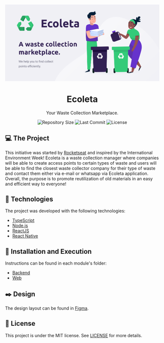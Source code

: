 <img alt="Ecoleta - Your Waste Collection Marketplace" title="Ecoleta - Your Waste Collection Marketplace" src=".github/homepage.png" />

<h1 align="center">
  Ecoleta
</h1>

<p align="center">Your Waste Collection Marketplace.</p>

<p align="center">
  <a href="#" style="text-decoration: none">
    <img alt="Repository Size" src="https://img.shields.io/github/repo-size/andre-silva-14/ecoleta" />
  </a>

  <a href="#" style="text-decoration: none">
    <img alt="Last Commit" src="https://img.shields.io/github/last-commit/andre-silva-14/ecoleta" />
  </a>

  <a href="LICENSE" style="text-decoration: none">
    <img alt="License" src="https://img.shields.io/github/license/andre-silva-14/ecoleta?color=3FB913" />
  </a>
  
</p>

## :computer: The Project

This initiative was started by [Rocketseat](https://github.com/Rocketseat) and inspired by the International Environment Week! Ecoleta is a waste collection manager where companies will be able to create access points to certain types of waste and users will be able to find the closest waste collector company for their type of waste and contact them either via e-mail or whatsapp via Ecoleta application. Overall, the purpose is to promote reutilization of old materials in an easy and efficient way to everyone!

## :rocket: Technologies

The project was developed with the following technologies:

- [TypeScript](https://www.typescriptlang.org/)
- [Node.js](https://nodejs.org/en/)
- [ReactJS](https://reactjs.org)
- [React Native](https://facebook.github.io/react-native/)

## :electric_plug: Installation and Execution

Instructions can be found in each module's folder:

- [Backend](https://github.com/andre-silva-14/ecoleta/tree/master/server)
- [Web](https://github.com/andre-silva-14/ecoleta/tree/master/web)

## :black_nib: Design

The design layout can be found in [Figma](https://www.figma.com/file/yoccFn3TgFrzBbj6qWOiwF/Ecoleta).

## :memo: License

This project is under the MIT license. See [LICENSE](LICENSE) for more details.
